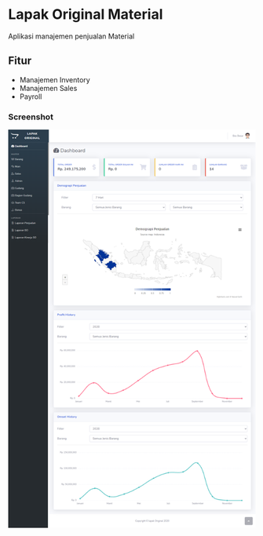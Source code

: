 # Lapak Original Material

Aplikasi manajemen penjualan Material

## Fitur
- Manajemen Inventory
- Manajemen Sales
- Payroll

### Screenshot
![alt text](https://raw.githubusercontent.com/WillyFaq/lapakoriginal/master/assets/img/ss.png "Screenshot")